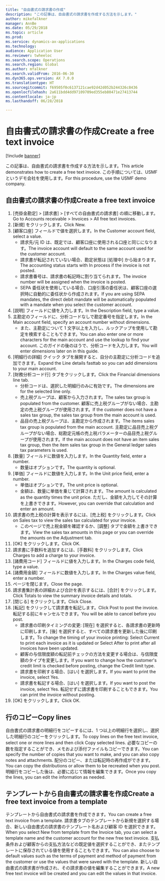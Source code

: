 ```yaml
--- 
title: "自由書式の請求書の作成"
description: "この記事は、自由書式の請求書を作成する方法を示します。"
author: mikefalkner
manager: AnnBe
ms.date: 05/29/2018
ms.topic: article
ms.prod: 
ms.service: dynamics-ax-applications
ms.technology: 
audience: Application User
ms.reviewer: twheeloc
ms.search.scope: Operations
ms.search.region: Global
ms.author: mfalkner
ms.search.validFrom: 2016-06-30
ms.dyn365.ops.version: AX 7.0.0
ms.translationtype: HT
ms.sourcegitcommit: f69505f0c6137121cae92d42d052b244326c8436
ms.openlocfilehash: 2a611bdd4dd97109709ed355eb80471e27413744
ms.contentlocale: ja-jp
ms.lasthandoff: 06/28/2018

---
```


# <a name="create-a-free-text-invoice"></a><span data-ttu-id="1b364-103">自由書式の請求書の作成</span><span class="sxs-lookup"><span data-stu-id="1b364-103">Create a free text invoice</span></span>

[!include [banner](../includes/banner.md)]

<span data-ttu-id="1b364-104">この記事は、自由書式の請求書を作成する方法を示します。</span><span class="sxs-lookup"><span data-stu-id="1b364-104">This article demonstrates how to create a free text invoice.</span></span> <span data-ttu-id="1b364-105">この手順については、USMF というデモ会社を使用します。</span><span class="sxs-lookup"><span data-stu-id="1b364-105">For this procedure, use the USMF demo company.</span></span>

## <a name="create-a-free-text-invoice"></a><span data-ttu-id="1b364-106">自由書式の請求書の作成</span><span class="sxs-lookup"><span data-stu-id="1b364-106">Create a free text invoice</span></span>

1. <span data-ttu-id="1b364-107">[売掛金勘定] > [請求書] > [すべての自由書式の請求書] の順に移動します。</span><span class="sxs-lookup"><span data-stu-id="1b364-107">Go to Accounts receivable > Invoices > All free text invoices.</span></span>
2. <span data-ttu-id="1b364-108">[新規] をクリックします。</span><span class="sxs-lookup"><span data-stu-id="1b364-108">Click New.</span></span>
3. <span data-ttu-id="1b364-109">[顧客口座] フィールドで値を選択します。</span><span class="sxs-lookup"><span data-stu-id="1b364-109">In the Customer account field, select a value.</span></span>
    * <span data-ttu-id="1b364-110">請求先/元 ID は、既定では、顧客口座に使用される口座と同じになります。</span><span class="sxs-lookup"><span data-stu-id="1b364-110">The invoice account will default to the same account used for the customer account.</span></span>   
    * <span data-ttu-id="1b364-111">請求書が転記されていない場合、勘定状態は [処理中] から始まります。</span><span class="sxs-lookup"><span data-stu-id="1b364-111">The accounting status starts with In process if the invoice is not posted.</span></span>   
    * <span data-ttu-id="1b364-112">請求書番号は、請求書の転記時に割り当てられます。</span><span class="sxs-lookup"><span data-stu-id="1b364-112">The invoice number will be assigned when the invoice is posted.</span></span>  
    * <span data-ttu-id="1b364-113">SEPA 委任状を使用している場合、口座引落の委任状は、顧客口座の選択時に自動的に委任状から作成されます。</span><span class="sxs-lookup"><span data-stu-id="1b364-113">If you are using SEPA mandates, the direct debit mandate will be automatically populated with a mandate when you select the customer account.</span></span>  
4. <span data-ttu-id="1b364-114">[説明] フィールドに値を入力します。</span><span class="sxs-lookup"><span data-stu-id="1b364-114">In the Description field, type a value.</span></span>
5. <span data-ttu-id="1b364-115">主勘定のフィールドに、分析コードなしで勘定番号を指定します。</span><span class="sxs-lookup"><span data-stu-id="1b364-115">In the Main account field, specify an account number without dimensions.</span></span>
    * <span data-ttu-id="1b364-116">また、主勘定について 1 文字以上を入力し、ルックアップを使用して勘定を検索することもできます。</span><span class="sxs-lookup"><span data-stu-id="1b364-116">You can also enter one or more characters for the main account and use the lookup to find your account.</span></span> <span data-ttu-id="1b364-117">このガイドの後のほうで、分析コードを入力します。</span><span class="sxs-lookup"><span data-stu-id="1b364-117">You will enter dimensions later on in this guide.</span></span>  
6. <span data-ttu-id="1b364-118">[明細行の詳細] クイック タブを展開すると、自分の主勘定に分析コードを追加できます。</span><span class="sxs-lookup"><span data-stu-id="1b364-118">Expand the Line details fasttab so you can add dimensions to your main account.</span></span>
7. <span data-ttu-id="1b364-119">[財務分析コード行] タブをクリックします。</span><span class="sxs-lookup"><span data-stu-id="1b364-119">Click the Financial dimensions line tab.</span></span>
    * <span data-ttu-id="1b364-120">分析コードは、選択した明細行のみに有効です。</span><span class="sxs-lookup"><span data-stu-id="1b364-120">The dimensions are for the selected line only.</span></span>    
    * <span data-ttu-id="1b364-121">売上税グループは、顧客から入力されます。</span><span class="sxs-lookup"><span data-stu-id="1b364-121">The sales tax group is populated from the customer.</span></span> <span data-ttu-id="1b364-122">顧客に売上税グループがない場合、主勘定の売上税グループが使用されます。</span><span class="sxs-lookup"><span data-stu-id="1b364-122">If the customer does not have a sales tax group, the sales tax group from the main account is used.</span></span>  
    * <span data-ttu-id="1b364-123">品目の売上税グループは、主勘定から作成されます。</span><span class="sxs-lookup"><span data-stu-id="1b364-123">The items sales tax group is populated from the main account.</span></span> <span data-ttu-id="1b364-124">主勘定に品目売上税グループがない場合、総勘定元帳の売上税パラメーターの品目売上税グループが使用されます。</span><span class="sxs-lookup"><span data-stu-id="1b364-124">If the main account does not have an item sales tax group, then the item sales tax group in the General ledger sales tax parameters is used.</span></span>    
8. <span data-ttu-id="1b364-125">[数量] フィールドに数値を入力します。</span><span class="sxs-lookup"><span data-stu-id="1b364-125">In the Quantity field, enter a number.</span></span>
    * <span data-ttu-id="1b364-126">数量はオプションです。</span><span class="sxs-lookup"><span data-stu-id="1b364-126">The quantity is optional.</span></span>  
9. <span data-ttu-id="1b364-127">[単価] フィールドに数値を入力します。</span><span class="sxs-lookup"><span data-stu-id="1b364-127">In the Unit price field, enter a number.</span></span>
    * <span data-ttu-id="1b364-128">単価はオプションです。</span><span class="sxs-lookup"><span data-stu-id="1b364-128">The unit price is optional.</span></span>  
    * <span data-ttu-id="1b364-129">金額は、数量に単価を乗じて計算されます。</span><span class="sxs-lookup"><span data-stu-id="1b364-129">The amount is calculated as the quantity times the unit price.</span></span> <span data-ttu-id="1b364-130">ただし、金額を入力してその計算を上書きできます。</span><span class="sxs-lookup"><span data-stu-id="1b364-130">However, you can override that calculation and enter an amount.</span></span>  
10. <span data-ttu-id="1b364-131">請求書の売上税の計算を表示するには、[売上税] をクリックします。</span><span class="sxs-lookup"><span data-stu-id="1b364-131">Click on Sales tax to view the sales tax calculated for your invoice.</span></span>
    * <span data-ttu-id="1b364-132">このページで売上税金額を確認するか、[調整] タブで金額を上書きできます。</span><span class="sxs-lookup"><span data-stu-id="1b364-132">View the sales tax amounts in this page or you can override the amounts on the Adjustment tab.</span></span>  
11. <span data-ttu-id="1b364-133">[OK] をクリックします。</span><span class="sxs-lookup"><span data-stu-id="1b364-133">Click OK.</span></span>
12. <span data-ttu-id="1b364-134">請求書に手数料を追加するには、[手数料] をクリックします。</span><span class="sxs-lookup"><span data-stu-id="1b364-134">Click Charges to add a charge to your invoice.</span></span> 
13. <span data-ttu-id="1b364-135">[諸費用コード] フィールドに値を入力します。</span><span class="sxs-lookup"><span data-stu-id="1b364-135">In the Charges code field, type a value.</span></span>
14. <span data-ttu-id="1b364-136">[諸費用金額] フィールドに数値を入力します。</span><span class="sxs-lookup"><span data-stu-id="1b364-136">In the Charges value field, enter a number.</span></span>
15. <span data-ttu-id="1b364-137">ページを閉じます。</span><span class="sxs-lookup"><span data-stu-id="1b364-137">Close the page.</span></span>
16. <span data-ttu-id="1b364-138">請求書集計表の詳細および合計を表示するには、[合計] をクリックします。</span><span class="sxs-lookup"><span data-stu-id="1b364-138">Click Totals to view the summary invoice details and totals.</span></span>
17. <span data-ttu-id="1b364-139">[閉じる] をクリックします。</span><span class="sxs-lookup"><span data-stu-id="1b364-139">Click Close.</span></span>
18. <span data-ttu-id="1b364-140">[転記] をクリックして請求書を転記します。</span><span class="sxs-lookup"><span data-stu-id="1b364-140">Click Post to post the invoice.</span></span> <span data-ttu-id="1b364-141">転記する前にキャンセルできます。</span><span class="sxs-lookup"><span data-stu-id="1b364-141">You will be able to cancel before you post.</span></span>
    * <span data-ttu-id="1b364-142">請求書の印刷タイミングの変更: [現在] を選択すると、各請求書の更新時に印刷します。[後] を選択すると、すべての請求書を更新した後に印刷します。</span><span class="sxs-lookup"><span data-stu-id="1b364-142">To change the timing of your invoice printing:  Select Current to print each invoice as it is updated   or  Select After to print after all invoices have been updated.</span></span>  
    * <span data-ttu-id="1b364-143">顧客の与信限度額の転記前チェックの方法を変更する場合は、与信限度額のタイプを変更します。</span><span class="sxs-lookup"><span data-stu-id="1b364-143">If you want to change how the customer's credit limit is checked before posting, change the Credit limit type.</span></span>  
    * <span data-ttu-id="1b364-144">請求書を印刷する場合、[はい] を選択します。</span><span class="sxs-lookup"><span data-stu-id="1b364-144">If you want to print the invoice, select Yes.</span></span>  
    * <span data-ttu-id="1b364-145">請求書を転記する場合、[はい] を選択します。</span><span class="sxs-lookup"><span data-stu-id="1b364-145">If you want to post the invoice, select Yes.</span></span> <span data-ttu-id="1b364-146">転記せずに請求書を印刷することもできます。</span><span class="sxs-lookup"><span data-stu-id="1b364-146">You can print the invoice without posting.</span></span>  
19. <span data-ttu-id="1b364-147">[OK] をクリックします。</span><span class="sxs-lookup"><span data-stu-id="1b364-147">Click OK.</span></span>

## <a name="copy-lines"></a><span data-ttu-id="1b364-148">行のコピー</span><span class="sxs-lookup"><span data-stu-id="1b364-148">Copy lines</span></span>
<span data-ttu-id="1b364-149">自由書式の請求書の明細行をコピーするには、1 つ以上の明細行を選択し、選択した明細行のコピーをクリックします。</span><span class="sxs-lookup"><span data-stu-id="1b364-149">To copy lines on the free text invoice, select one or more lines and then click Copy selected lines.</span></span> <span data-ttu-id="1b364-150">必要なコピーの数を指定することができ、メモおよび添付ファイルもコピーできます。</span><span class="sxs-lookup"><span data-stu-id="1b364-150">You can specify the number of copies that you want to make, and you can also copy notes and attachments.</span></span> <span data-ttu-id="1b364-151">配分のコピー、または転記時の再作成ができます。</span><span class="sxs-lookup"><span data-stu-id="1b364-151">You can copy the distributions or allow them to be recreated when you post.</span></span> <span data-ttu-id="1b364-152">明細行をコピーした後は、必要に応じて情報を編集できます。</span><span class="sxs-lookup"><span data-stu-id="1b364-152">Once you copy the lines, you can edit the information as needed.</span></span> 

## <a name="create-a-free-text-invoice-from-a-template"></a><span data-ttu-id="1b364-153">テンプレートから自由書式の請求書を作成</span><span class="sxs-lookup"><span data-stu-id="1b364-153">Create a free text invoice from a template</span></span>
<span data-ttu-id="1b364-154">テンプレートから自由書式の請求書を作成できます。</span><span class="sxs-lookup"><span data-stu-id="1b364-154">You can create a free text invoice from a template.</span></span> <span data-ttu-id="1b364-155">請求書タブのテンプレートから新規を選択する場合、新しい自由書式の請求書のテンプレート名および顧客 ID を選択できます。</span><span class="sxs-lookup"><span data-stu-id="1b364-155">When you select New from template from the Invoice tab, you can select a template name and the customer account for the new free text invoice.</span></span> <span data-ttu-id="1b364-156">支払条件および顧客からの支払方法などの既定値を選択することができ、またテンプレートに保存されている値を使用することもできます。</span><span class="sxs-lookup"><span data-stu-id="1b364-156">You can also choose to default values such as the terms of payment and method of payment from the customer or use the values that were saved with the template.</span></span> <span data-ttu-id="1b364-157">新しい自由書式の請求書が作成され、その請求書の値を編集することができます。</span><span class="sxs-lookup"><span data-stu-id="1b364-157">A new free text invoice will be created and you can edit the values in that invoice.</span></span> 


